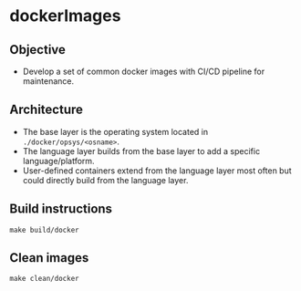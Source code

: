 dockerImages
============

## Objective
* Develop a set of common docker images with CI/CD pipeline for maintenance.

## Architecture
* The base layer is the operating system located in `./docker/opsys/<osname>`.
* The language layer builds from the base layer to add a specific language/platform.
* User-defined containers extend from the language layer most often but could 
  directly build from the language layer.

## Build instructions
```text
make build/docker
```

## Clean images
```text
make clean/docker
```
